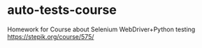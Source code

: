 # auto-tests-course
Homework for Course about Selenium WebDriver+Python testing
https://stepik.org/course/575/
